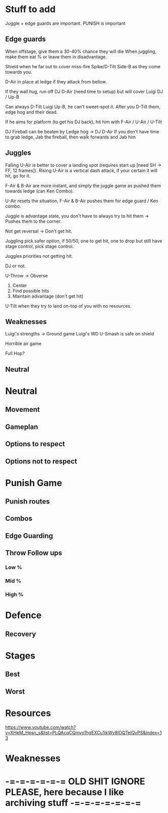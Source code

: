 # Stuff to add

Juggle + edge guards are important.
PUNISH is important

## Edge guards

When offstage, give them a 30-40% chance they will die
When juggling, make them eat % or leave them in disadvantage.

Shield when he far out to cover miss-fire
Spike/D-Tilt Side-B as they come towards you.

D-Air in place at ledge if they attack from bellow.

If they wall hug, run off DJ D-Air (need time to setup) but will cover Luigi DJ / Up-B

Can always D-Tilt Luigi Up-B, he can't sweet-spot it.
After you D-Tilt them, edge hog and their dead.

If he aims for platform (to get his DJ back), hit him with F-Air / U-Air / U-Tilt

DJ Fireball can be beaten by Ledge hog -> DJ D-Air
If you don't have time to grab ledge, Jab the fireball, then walk forwards and Jab him

## Juggles

Falling U-Air is better to cover a landing spot (requires start up [need SH -> FF, 12 frames]).
Rising U-Air is a vertical dash attack, if your certain it will hit, go for it.

F-Air & B-Air are more instant, and simply the juggle game as pushed them towards ledge (can Ken Combo).

U-Air resets the situation, F-Air & B-Air pushes them for edge guard / Ken combo.

Juggle is advantage state, you don't have to always try to hit them -> Pushes them to the corner.

Not get reversal -> Don't get hit.

Juggling pick safer option, if 50/50, one to get hit, one to drop but still have stage control, pick stage control.

Juggles priorities not getting hit.

DJ or not.

U-Throw -> Obverse
1. Center
2. Find possible hits
3. Maintain advantage (don't get hit)

U-Tilt when they try to land on-top of you with no resources.

## Weaknesses
Luigi's strengths -> Ground game
Luigi's WD U-Smash is safe on shield

Horrible air game

Full Hop?

## Neutral



# Neutral

## Movement


## Gameplan


## Options to respect

### 


## Options not to respect


# Punish Game

## Punish routes


## Combos


## Edge Guarding


## Throw Follow ups

### Low %


### Mid %


### High %



# Defence

## Recovery


# Stages

## Best

## Worst


# Resources
https://www.youtube.com/watch?v=XHeM_Hpsn_s&list=PLQAcqCQmvo1hgEXCu1ikWy8lOQTelQvPS&index=13

# Weaknesses


# -=-=-=-=-=-= OLD SHIT IGNORE PLEASE, here because I like archiving stuff -=-=-=-=-=-=-=
<style>* body html{
	--text-color-fg: #AAAAAA;
	--text-color-bg: #111111;
	color: var(--text-color-fg);
	background-color: var(--text-color-bg);
}</style>